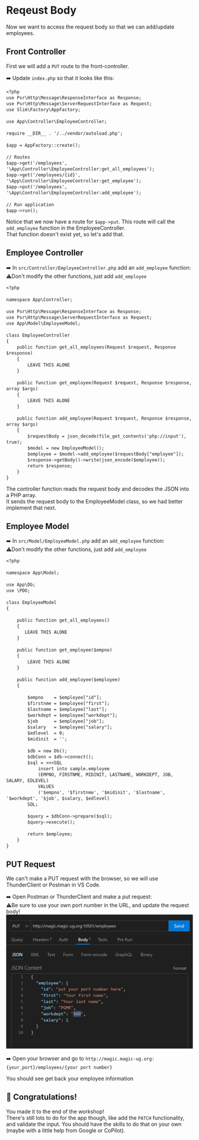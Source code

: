 # Reqeust Body

Now we want to access the request body so that we can add/update employees. 

## Front Controller
First we will add a `PUT` route to the front-controller.

➡️ Update `index.php` so that it looks like this:  
```
<?php
use Psr\Http\Message\ResponseInterface as Response;
use Psr\Http\Message\ServerRequestInterface as Request;
use Slim\Factory\AppFactory;

use App\Controller\EmployeeController;

require __DIR__ . '/../vendor/autoload.php';

$app = AppFactory::create();

// Routes
$app->get('/employees', '\App\Controller\EmployeeController:get_all_employees');
$app->get('/employees/{id}', '\App\Controller\EmployeeController:get_employee');
$app->put('/employees', '\App\Controller\EmployeeController:add_employee');

// Run application
$app->run();
```
Notice that we now have a route for `$app->put`.  This route will call the `add_employee` function in the EmployeeController.  
That function doesn't exist yet, so let's add that.  


## Employee Controller

➡️ In `src/Controller/EmployeeController.php` add an `add_employee` function:  
⚠️Don't modify the other functions, just add `add_employee`  
```
<?php

namespace App\Controller;

use Psr\Http\Message\ResponseInterface as Response;
use Psr\Http\Message\ServerRequestInterface as Request;
use App\Model\EmployeeModel;

class EmployeeController
{
    public function get_all_employees(Request $request, Response $response)
    {
        LEAVE THIS ALONE
    }

    public function get_employee(Request $request, Response $response, array $args)
    {
        LEAVE THIS ALONE
    }

    public function add_employee(Request $request, Response $response, array $args)
    {
        $requestBody = json_decode(file_get_contents('php://input'), true);
        $model = new EmployeeModel();
        $employee = $model->add_employee($requestBody["employee"]);
        $response->getBody()->write(json_encode($employee));
        return $response;
    }
}
```
The controller function reads the request body and decodes the JSON into a PHP array.  
It sends the request body to the EmployeeModel class, so we had better implement that next.  


## Employee Model  

➡️ In `src/Model/EmployeeModel.php` add an `add_employee` function:  
⚠️Don't modify the other functions, just add `add_employee` 
```
<?php

namespace App\Model;

use App\Db;
use \PDO;

class EmployeeModel
{

    public function get_all_employees()
    {
       LEAVE THIS ALONE 
    }

    public function get_employee($empno)
    {
        LEAVE THIS ALONE
    }

    public function add_employee($employee)
    {
        
        $empno    = $employee["id"];
        $firstnme = $employee["first"];
        $lastname = $employee["last"];
        $workdept = $employee["workdept"];
        $job      = $employee["job"];
        $salary   = $employee["salary"];
        $edlevel  = 0;
        $midinit  = '';

        $db = new Db();
        $dbConn = $db->connect();
        $sql = <<<SQL
            insert into sample.employee
            (EMPNO, FIRSTNME, MIDINIT, LASTNAME, WORKDEPT, JOB, SALARY, EDLEVEL)
            VALUES
            ('$empno', '$firstnme', '$midinit', '$lastname', '$workdept', '$job', $salary, $edlevel)
        SQL;
        
        $query = $dbConn->prepare($sql);
        $query->execute(); 

        return $employee;
    }    
}
```


## PUT Request
We can't make a PUT request with the browser, so we will use ThunderClient or Postman in VS Code.  


➡️ Open Postman or ThunderClient and make a put request:  
⚠️Be sure to use your own port number in the URL, and update the request body!  
![put request](images/request.PNG)  



➡️ Open your browser and go to `http://magic.magic-ug.org:{your_port}/employees/{your port number}`  

You should see get back your employee information



## 🚀 Congratulations!
You made it to the end of the workshop!  
There's still lots to do for the app though, like add the `PATCH` functionality, and validate the input.  You should have the skills to do that on your own (maybe with a little help from Google or CoPilot).  
